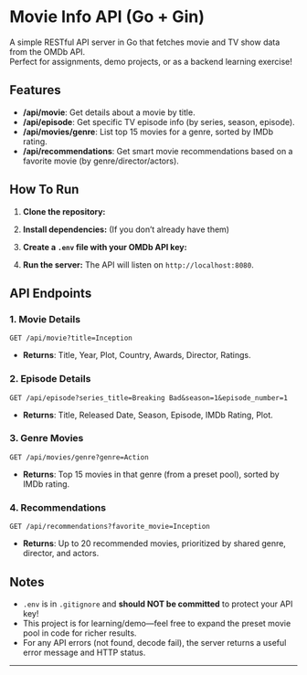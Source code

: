 # Movie Info API (Go + Gin)

A simple RESTful API server in Go that fetches movie and TV show data from the OMDb API.  
Perfect for assignments, demo projects, or as a backend learning exercise!

## Features

- **/api/movie**: Get details about a movie by title.
- **/api/episode**: Get specific TV episode info (by series, season, episode).
- **/api/movies/genre**: List top 15 movies for a genre, sorted by IMDb rating.
- **/api/recommendations**: Get smart movie recommendations based on a favorite movie (by genre/director/actors).

## How To Run

1. **Clone the repository:**
2. **Install dependencies:**
(If you don’t already have them)


3. **Create a `.env` file with your OMDb API key:**
4. **Run the server:**
The API will listen on `http://localhost:8080`.

## API Endpoints

### 1. Movie Details  
`GET /api/movie?title=Inception`
- **Returns**: Title, Year, Plot, Country, Awards, Director, Ratings.

### 2. Episode Details  
`GET /api/episode?series_title=Breaking Bad&season=1&episode_number=1`
- **Returns**: Title, Released Date, Season, Episode, IMDb Rating, Plot.

### 3. Genre Movies  
`GET /api/movies/genre?genre=Action`
- **Returns**: Top 15 movies in that genre (from a preset pool), sorted by IMDb rating.

### 4. Recommendations  
`GET /api/recommendations?favorite_movie=Inception`
- **Returns**: Up to 20 recommended movies, prioritized by shared genre, director, and actors.

## Notes

- `.env` is in `.gitignore` and **should NOT be committed** to protect your API key!
- This project is for learning/demo—feel free to expand the preset movie pool in code for richer results.
- For any API errors (not found, decode fail), the server returns a useful error message and HTTP status.

---
